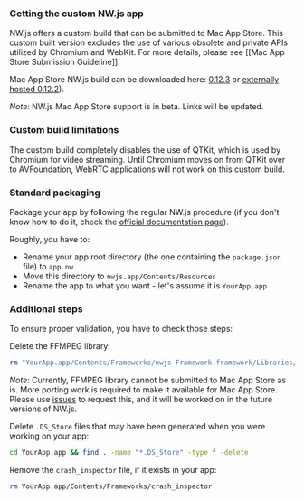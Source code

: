 ### Getting the custom NW.js app

NW.js offers a custom build that can be submitted to Mac App Store. This custom built version excludes the use of various obsolete and private APIs utilized by Chromium and WebKit. For more details, please see [[Mac App Store Submission Guideline]].

Mac App Store NW.js build can be downloaded here: [0.12.3](http://buildbot-master.nwjs.io:8010/builders/mac64_nw12_mas) or [externally hosted 0.12.2](https://github.com/alexeyst/node-webkit-macappstore/archive/master.zip)).

*Note:* NW.js Mac App Store support is in beta. Links will be updated.

### Custom build limitations

The custom build completely disables the use of QTKit, which is used by Chromium for video streaming. Until Chromium moves on from QTKit over to AVFoundation, WebRTC applications will not work on this custom build.

### Standard packaging

Package your app by following the regular NW.js procedure (if you don't know how to do it, check the [official documentation page](https://github.com/nwjs/nw.js/wiki/How-to-package-and-distribute-your-apps)).

Roughly, you have to:

* Rename your app root directory (the one containing the `package.json` file) to `app.nw`
* Move this directory to `nwjs.app/Contents/Resources`
* Rename the app to what you want - let's assume it is `YourApp.app`

### Additional steps

To ensure proper validation, you have to check those steps:

Delete the FFMPEG library:

```bash
rm "YourApp.app/Contents/Frameworks/nwjs Framework.framework/Libraries/ffmpegsumo.so"
```

*Note:* Currently, FFMPEG library cannot be submitted to Mac App Store as is. More porting work is required to make it available for Mac App Store. Please use [issues](https://github.com/nwjs/nw.js/issues) to request this, and it will be worked on in the future versions of NW.js.

Delete `.DS_Store` files that may have been generated when you were working on your app:

```bash
cd YourApp.app && find . -name "*.DS_Store" -type f -delete
```

Remove the `crash_inspector` file, if it exists in your app:

```bash
rm YourApp.app/Contents/Frameworks/crash_inspector
```
